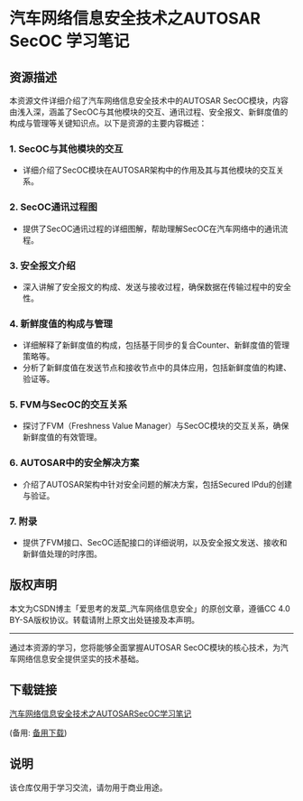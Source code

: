 # 汽车网络信息安全技术之AUTOSAR SecOC 学习笔记

## 资源描述

本资源文件详细介绍了汽车网络信息安全技术中的AUTOSAR SecOC模块，内容由浅入深，涵盖了SecOC与其他模块的交互、通讯过程、安全报文、新鲜度值的构成与管理等关键知识点。以下是资源的主要内容概述：

### 1. SecOC与其他模块的交互
- 详细介绍了SecOC模块在AUTOSAR架构中的作用及其与其他模块的交互关系。

### 2. SecOC通讯过程图
- 提供了SecOC通讯过程的详细图解，帮助理解SecOC在汽车网络中的通讯流程。

### 3. 安全报文介绍
- 深入讲解了安全报文的构成、发送与接收过程，确保数据在传输过程中的安全性。

### 4. 新鲜度值的构成与管理
- 详细解释了新鲜度值的构成，包括基于同步的复合Counter、新鲜度值的管理策略等。
- 分析了新鲜度值在发送节点和接收节点中的具体应用，包括新鲜度值的构建、验证等。

### 5. FVM与SecOC的交互关系
- 探讨了FVM（Freshness Value Manager）与SecOC模块的交互关系，确保新鲜度值的有效管理。

### 6. AUTOSAR中的安全解决方案
- 介绍了AUTOSAR架构中针对安全问题的解决方案，包括Secured IPdu的创建与验证。

### 7. 附录
- 提供了FVM接口、SecOC适配接口的详细说明，以及安全报文发送、接收和新鲜值处理的时序图。

## 版权声明

本文为CSDN博主「爱思考的发菜_汽车网络信息安全」的原创文章，遵循CC 4.0 BY-SA版权协议。转载请附上原文出处链接及本声明。

---

通过本资源的学习，您将能够全面掌握AUTOSAR SecOC模块的核心技术，为汽车网络信息安全提供坚实的技术基础。

## 下载链接
[汽车网络信息安全技术之AUTOSARSecOC学习笔记](https://pan.quark.cn/s/684c8c7439f9) 

(备用: [备用下载](https://pan.baidu.com/s/1KSiaSINMynB6fAH_ELY3Yg?pwd=1234))

## 说明

该仓库仅用于学习交流，请勿用于商业用途。
